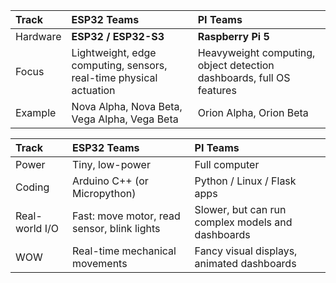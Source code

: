 | Track | **ESP32 Teams** | **PI Teams** |
|:---|:---|:---|
| Hardware | **ESP32 / ESP32-S3** | **Raspberry Pi 5** |
| Focus | Lightweight, edge computing, sensors, real-time physical actuation | Heavyweight computing, object detection dashboards, full OS features |
| Example | Nova Alpha, Nova Beta, Vega Alpha, Vega Beta | Orion Alpha, Orion Beta |


| Track | **ESP32 Teams** | **PI Teams** |
|:---|:---|:---|
| Power | Tiny, low-power | Full computer |
| Coding | Arduino C++ (or Micropython) | Python / Linux / Flask apps |
| Real-world I/O | Fast: move motor, read sensor, blink lights | Slower, but can run complex models and dashboards |
| WOW | Real-time mechanical movements | Fancy visual displays, animated dashboards |
